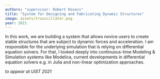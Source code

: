 ```yaml
---
authors: "supervisor: Robert Kovacs"
title: "System for Designing and Fabricating Dynamic Structures"
image: assets/trusscillator.png
year: 2021
---
```


In this work, we are building a system that allows novice users to create stable structures that are subject to dynamic forces and acceleration.
I am responsible for the underlying simulation that is relying on differential equation solvers. For that, I looked deeply into continuous-time Modeling & Simulation systems like Modelica, current developments in differential equation solvers e.g. in Julia and non-linear optimization approaches.

*to appear at UIST 2021*